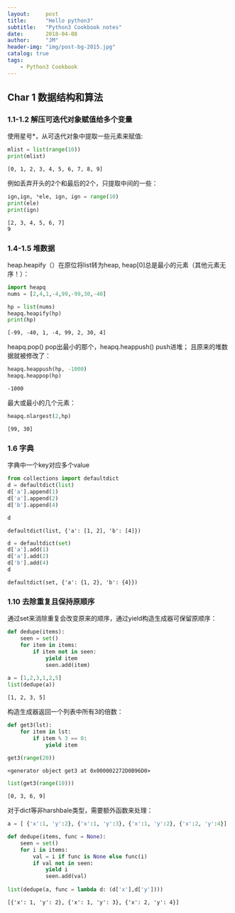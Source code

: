 ```yaml
---
layout:     post
title:      "Hello python3"
subtitle:   "Python3 Cookbook notes"
date:       2018-04-08
author:     "JM"
header-img: "img/post-bg-2015.jpg"
catalog: true
tags:
    - Python3 Cookbook
---
```


 

## Char 1 数据结构和算法

### 1.1-1.2 解压可迭代对象赋值给多个变量 
使用星号*，从可迭代对象中提取一些元素来赋值:

```python
mlist = list(range(10))
print(mlist)
```

    [0, 1, 2, 3, 4, 5, 6, 7, 8, 9]
    
例如丢弃开头的2个和最后的2个，只提取中间的一些：

```python
ign,ign, *ele, ign, ign = range(10)
print(ele)
print(ign)
```

    [2, 3, 4, 5, 6, 7]
    9
    

### 1.4-1.5 堆数据
heap.heapify（）在原位将list转为heap,
heap[0]总是最小的元素（其他元素无序！）：

```python
import heapq
nums = [2,4,1,-4,99,-99,30,-40]
```


```python
hp = list(nums)
heapq.heapify(hp)
print(hp)      
```

    [-99, -40, 1, -4, 99, 2, 30, 4]
    
heapq.pop() pop出最小的那个，heapq.heappush() push进堆；
且原来的堆数据就被修改了：

```python
heapq.heappush(hp, -1000)
heapq.heappop(hp)
```




    -1000


最大或最小的几个元素：

```python
heapq.nlargest(2,hp)
```




    [99, 30]



### 1.6 字典
字典中一个key对应多个value

```python
from collections import defaultdict
d = defaultdict(list)
d['a'].append(1)
d['a'].append(2)
d['b'].append(4)
```


```python
d
```




    defaultdict(list, {'a': [1, 2], 'b': [4]})




```python
d = defaultdict(set)
d['a'].add(1)
d['a'].add(2)
d['b'].add(4)
d
```




    defaultdict(set, {'a': {1, 2}, 'b': {4}})



### 1.10 去除重复且保持原顺序 
通过set来消除重复会改变原来的顺序，通过yield构造生成器可保留原顺序：

```python
def dedupe(items):
    seen = set()
    for item in items:
        if item not in seen:
            yield item
            seen.add(item)
            
a = [1,2,3,1,2,5]
list(dedupe(a))
```




    [1, 2, 3, 5]


构造生成器返回一个列表中所有3的倍数：

```python
def get3(lst):
    for item in lst:
        if item % 3 == 0:
            yield item
            
get3(range(20))
```




    <generator object get3 at 0x000002272D0B96D0>




```python
list(get3(range(10)))
```




    [0, 3, 6, 9]


对于dict等非harshbale类型，需要额外函数来处理：

```python
a = [ {'x':1, 'y':2}, {'x':1, 'y':3}, {'x':1, 'y':2}, {'x':2, 'y':4}]
```


```python
def dedupe(items, func = None):
    seen = set()
    for i in items:
        val = i if func is None else func(i)
        if val not in seen:
            yield i
            seen.add(val)
            
list(dedupe(a, func = lambda d: (d['x'],d['y'])))
```




    [{'x': 1, 'y': 2}, {'x': 1, 'y': 3}, {'x': 2, 'y': 4}]



